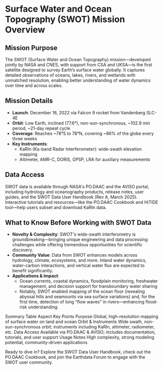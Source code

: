 # Surface Water and Ocean Topography (SWOT) Mission Overview

## Mission Purpose
The SWOT (Surface Water and Ocean Topography) mission—developed jointly by NASA and CNES, with support from CSA and UKSA—is the first satellite designed to survey Earth’s surface water globally. It captures detailed observations of oceans, lakes, rivers, and wetlands with unmatched resolution, enabling better understanding of water dynamics over time and across scales.

## Mission Details
- **Launch**: December 16, 2022 via Falcon 9 rocket from Vandenberg SLC-4E
- **Orbit**: Low Earth, inclined (77.6°), non-sun-synchronous, ~102.9 min period, ~21-day repeat cycle
- **Coverage**: Reaches ~78°S to 78°N, covering ~86% of the globe every three weeks
- **Key Instruments**:
  - KaRIn (Ka-band Radar Interferometer): wide-swath elevation mapping
  - Altimeter, AMR-C, DORIS, GPSP, LRA for auxiliary measurements

## Data Access
SWOT data is available through NASA's PO.DAAC and the AVISO portal, including hydrology and oceanography products, release notes, user guides, and the SWOT Data User Handbook (Rev A, March 2025). Interactive tutorials and resources—like the PO.DAAC Cookbook and HiTIDE tool—help users subset and download KaRIn data.

## What to Know Before Working with SWOT Data
- **Novelty & Complexity**: SWOT's wide-swath interferometry is groundbreaking—bringing unique engineering and data processing challenges while offering tremendous opportunities for scientific discovery.
- **Community Value**: Data from SWOT enhances models across hydrology, climate, ecosystems, and more. Inland water dynamics, water-carbon interactions, and vertical water flux are expected to benefit significantly.
- **Applications & Impact**:
  - Ocean currents, coastal dynamics, floodplain monitoring, freshwater management, and decision support for transboundary water sharing
  - Notably, SWOT enabled mapping of the ocean floor (revealing abyssal hills and seamounts via sea surface variations) and, for the first time, detection of long “flow waves” in rivers—enhancing flood-risk understanding.

Summary Table
Aspect	Key Points
Purpose	Global, high-resolution mapping of surface water on land and ocean
Orbit & Instruments	Wide swath, non-sun-synchronous orbit; instruments including KaRIn, altimeter, radiometer, etc.
Data Access	Available via PO.DAAC & AVISO; includes documentation, tutorials, and user support
Usage Notes	High complexity, strong modeling potential, community-driven applications

Ready to dive in? Explore the SWOT Data User Handbook, check out the PO.DAAC Cookbook, and join the Earthdata Forum to engage with the SWOT user community.

